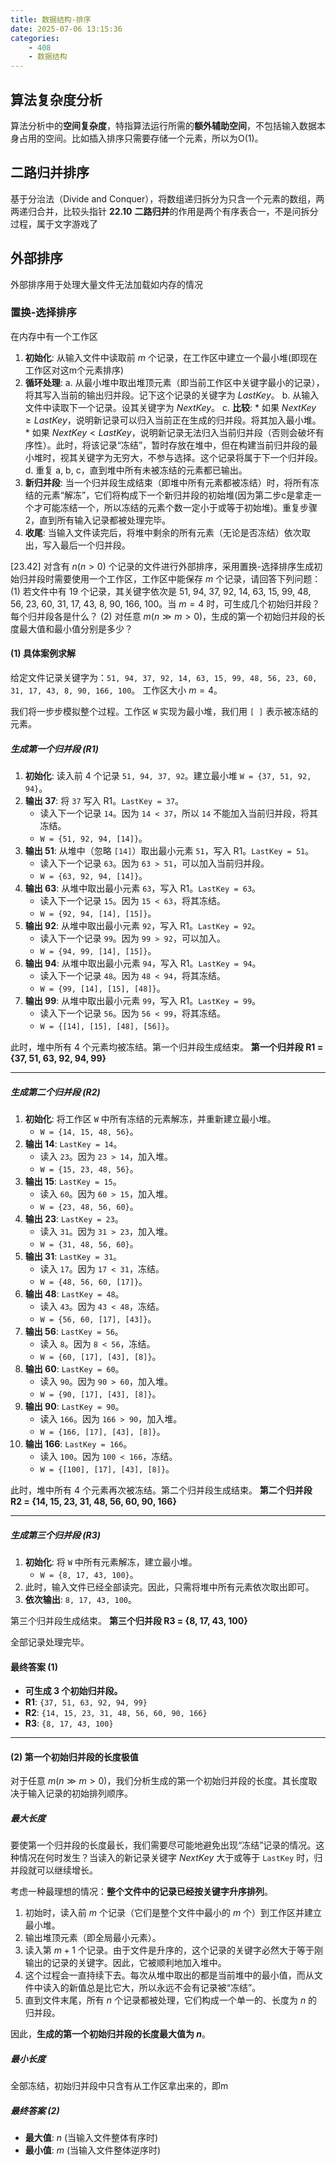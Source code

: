 ```yaml
---
title: 数据结构-排序
date: 2025-07-06 13:15:36
categories:
    - 408
    - 数据结构
---
```


## 算法复杂度分析
算法分析中的**空间复杂度**，特指算法运行所需的**额外辅助空间**，不包括输入数据本身占用的空间。比如插入排序只需要存储一个元素，所以为O(1)。


## 二路归并排序
基于分治法（Divide and Conquer），将数组递归拆分为只含一个元素的数组，两两递归合并，比较头指针
**22.10** **二路归并**的作用是两个有序表合一，不是问拆分过程，属于文字游戏了

## 外部排序
外部排序用于处理大量文件无法加载如内存的情况

### 置换-选择排序
在内存中有一个工作区
1.  **初始化**: 从输入文件中读取前 $m$ 个记录，在工作区中建立一个最小堆(即现在工作区对这m个元素排序)
2.  **循环处理**:
    a. 从最小堆中取出堆顶元素（即当前工作区中关键字最小的记录），将其写入当前的输出归并段。记下这个记录的关键字为 $LastKey$。
    b. 从输入文件中读取下一个记录。设其关键字为 $NextKey$。
    c. **比较**:
        * 如果 $NextKey \ge LastKey$，说明新记录可以归入当前正在生成的归并段。将其加入最小堆。
        * 如果 $NextKey < LastKey$，说明新记录无法归入当前归并段（否则会破坏有序性）。此时，将该记录“冻结”，暂时存放在堆中，但在构建当前归并段的最小堆时，视其关键字为无穷大，不参与选择。这个记录将属于下一个归并段。
    d. 重复 a, b, c，直到堆中所有未被冻结的元素都已输出。
3.  **新归并段**: 当一个归并段生成结束（即堆中所有元素都被冻结）时，将所有冻结的元素“解冻”，它们将构成下一个新归并段的初始堆(因为第二步c是拿走一个才可能冻结一个，所以冻结的元素个数一定小于或等于初始堆)。重复步骤 2，直到所有输入记录都被处理完毕。
4.  **收尾**: 当输入文件读完后，将堆中剩余的所有元素（无论是否冻结）依次取出，写入最后一个归并段。


[23.42] 对含有 $n(n>0)$ 个记录的文件进行外部排序，采用置换-选择排序生成初始归并段时需要使用一个工作区，工作区中能保存 $m$ 个记录，请回答下列问题：
(1) 若文件中有 19 个记录，其关键字依次是 51, 94, 37, 92, 14, 63, 15, 99, 48, 56, 23, 60, 31, 17, 43, 8, 90, 166, 100。当 $m=4$ 时，可生成几个初始归并段？每个归并段各是什么？
(2) 对任意 $m(n \gg m > 0)$，生成的第一个初始归并段的长度最大值和最小值分别是多少？

#### (1) 具体案例求解

给定文件记录关键字为：`51, 94, 37, 92, 14, 63, 15, 99, 48, 56, 23, 60, 31, 17, 43, 8, 90, 166, 100`。
工作区大小 $m=4$。

我们将一步步模拟整个过程。工作区 `W` 实现为最小堆，我们用 `[ ]` 表示被冻结的元素。

##### **生成第一个归并段 (R1)**

1.  **初始化**: 读入前 4 个记录 `51, 94, 37, 92`。建立最小堆 `W = {37, 51, 92, 94}`。
2.  **输出 37**: 将 `37` 写入 R1。`LastKey = 37`。
    * 读入下一个记录 `14`。因为 `14 < 37`，所以 `14` 不能加入当前归并段，将其冻结。
    * `W = {51, 92, 94, [14]}`。
3.  **输出 51**: 从堆中（忽略 `[14]`）取出最小元素 `51`，写入 R1。`LastKey = 51`。
    * 读入下一个记录 `63`。因为 `63 > 51`，可以加入当前归并段。
    * `W = {63, 92, 94, [14]}`。
4.  **输出 63**: 从堆中取出最小元素 `63`，写入 R1。`LastKey = 63`。
    * 读入下一个记录 `15`。因为 `15 < 63`，将其冻结。
    * `W = {92, 94, [14], [15]}`。
5.  **输出 92**: 从堆中取出最小元素 `92`，写入 R1。`LastKey = 92`。
    * 读入下一个记录 `99`。因为 `99 > 92`，可以加入。
    * `W = {94, 99, [14], [15]}`。
6.  **输出 94**: 从堆中取出最小元素 `94`，写入 R1。`LastKey = 94`。
    * 读入下一个记录 `48`。因为 `48 < 94`，将其冻结。
    * `W = {99, [14], [15], [48]}`。
7.  **输出 99**: 从堆中取出最小元素 `99`，写入 R1。`LastKey = 99`。
    * 读入下一个记录 `56`。因为 `56 < 99`，将其冻结。
    * `W = {[14], [15], [48], [56]}`。

此时，堆中所有 4 个元素均被冻结。第一个归并段生成结束。
**第一个归并段 R1 = {37, 51, 63, 92, 94, 99}**

---

##### **生成第二个归并段 (R2)**

1.  **初始化**: 将工作区 `W` 中所有冻结的元素解冻，并重新建立最小堆。
    * `W = {14, 15, 48, 56}`。
2.  **输出 14**: `LastKey = 14`。
    * 读入 `23`。因为 `23 > 14`，加入堆。
    * `W = {15, 23, 48, 56}`。
3.  **输出 15**: `LastKey = 15`。
    * 读入 `60`。因为 `60 > 15`，加入堆。
    * `W = {23, 48, 56, 60}`。
4.  **输出 23**: `LastKey = 23`。
    * 读入 `31`。因为 `31 > 23`，加入堆。
    * `W = {31, 48, 56, 60}`。
5.  **输出 31**: `LastKey = 31`。
    * 读入 `17`。因为 `17 < 31`，冻结。
    * `W = {48, 56, 60, [17]}`。
6.  **输出 48**: `LastKey = 48`。
    * 读入 `43`。因为 `43 < 48`，冻结。
    * `W = {56, 60, [17], [43]}`。
7.  **输出 56**: `LastKey = 56`。
    * 读入 `8`。因为 `8 < 56`，冻结。
    * `W = {60, [17], [43], [8]}`。
8.  **输出 60**: `LastKey = 60`。
    * 读入 `90`。因为 `90 > 60`，加入堆。
    * `W = {90, [17], [43], [8]}`。
9.  **输出 90**: `LastKey = 90`。
    * 读入 `166`。因为 `166 > 90`，加入堆。
    * `W = {166, [17], [43], [8]}`。
10. **输出 166**: `LastKey = 166`。
    * 读入 `100`。因为 `100 < 166`，冻结。
    * `W = {[100], [17], [43], [8]}`。

此时，堆中所有 4 个元素再次被冻结。第二个归并段生成结束。
**第二个归并段 R2 = {14, 15, 23, 31, 48, 56, 60, 90, 166}**

---

##### **生成第三个归并段 (R3)**

1.  **初始化**: 将 `W` 中所有元素解冻，建立最小堆。
    * `W = {8, 17, 43, 100}`。
2.  此时，输入文件已经全部读完。因此，只需将堆中所有元素依次取出即可。
3.  **依次输出**: `8, 17, 43, 100`。

第三个归并段生成结束。
**第三个归并段 R3 = {8, 17, 43, 100}**

全部记录处理完毕。

#### **最终答案 (1)**

* **可生成 3 个初始归并段。**
* **R1**: `{37, 51, 63, 92, 94, 99}`
* **R2**: `{14, 15, 23, 31, 48, 56, 60, 90, 166}`
* **R3**: `{8, 17, 43, 100}`

---

#### (2) 第一个初始归并段的长度极值

对于任意 $m(n \gg m > 0)$，我们分析生成的第一个初始归并段的长度。其长度取决于输入记录的初始排列顺序。

##### **最大长度**

要使第一个归并段的长度最长，我们需要尽可能地避免出现“冻结”记录的情况。这种情况在何时发生？当读入的新记录关键字 $NextKey$ 大于或等于 `LastKey` 时，归并段就可以继续增长。

考虑一种最理想的情况：**整个文件中的记录已经按关键字升序排列**。

1.  初始时，读入前 $m$ 个记录（它们是整个文件中最小的 $m$ 个）到工作区并建立最小堆。
2.  输出堆顶元素（即全局最小元素）。
3.  读入第 $m+1$ 个记录。由于文件是升序的，这个记录的关键字必然大于等于刚输出的记录的关键字。因此，它被顺利地加入堆中。
4.  这个过程会一直持续下去。每次从堆中取出的都是当前堆中的最小值，而从文件中读入的新值总是比它大，所以永远不会有记录被“冻结”。
5.  直到文件末尾，所有 $n$ 个记录都被处理，它们构成一个单一的、长度为 $n$ 的归并段。

因此，**生成的第一个初始归并段的长度最大值为 $n$**。

##### **最小长度**

全部冻结，初始归并段中只含有从工作区拿出来的，即m

##### **最终答案 (2)**

* **最大值**: $n$ (当输入文件整体有序时)
* **最小值**: $m$ (当输入文件整体逆序时)